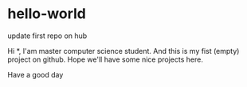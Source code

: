 # hello-world
update first repo on hub

Hi *,
I'am  master computer science student. And this is my fist (empty) project on github. 
Hope we'll have some nice projects here.

Have a good day
